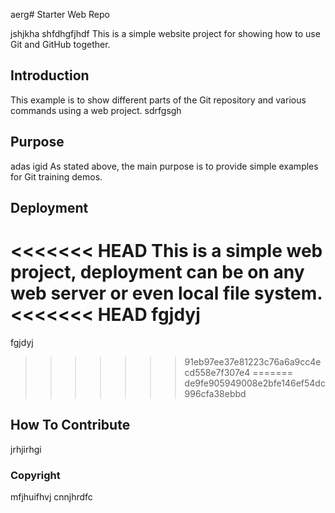 aerg# Starter Web Repo

jshjkha
shfdhgfjhdf
This is a simple website project for showing how to use Git and GitHub together.

## Introduction
This example is to show different parts of the Git repository and various commands using a web project.
sdrfgsgh
## Purpose
adas
igid
As stated above, the main purpose is to provide simple examples for Git training demos.

## Deployment

<<<<<<< HEAD
This is a simple web project, deployment can be on any web server or even local file system.
<<<<<<< HEAD
fgjdyj 
=======
fgjdyj
>>>>>>> 91eb97ee37e81223c76a6a9cc4ecd558e7f307e4
=======
>>>>>>> de9fe905949008e2bfe146ef54dc996cfa38ebbd
## How To Contribute
jrhjirhgi

### Copyright

mfjhuifhvj
cnnjhrdfc
